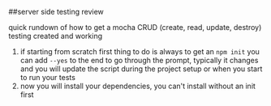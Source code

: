 ##server side testing review

quick rundown of how to get a mocha CRUD (create, read, update, destroy) testing created and working

1) if starting from scratch first thing to do is always to get an ``` npm init ``` you can add ``` --yes ``` to the end to go through the prompt, typically it changes and you will update the script during the project setup or when you start to run your tests
1) now you will install your dependencies, you can't install without an init first